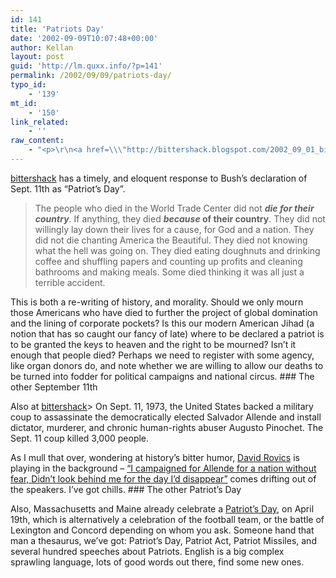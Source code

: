```yaml
---
id: 141
title: 'Patriots Day'
date: '2002-09-09T10:07:48+00:00'
author: Kellan
layout: post
guid: 'http://lm.quxx.info/?p=141'
permalink: /2002/09/09/patriots-day/
typo_id:
    - '139'
mt_id:
    - '150'
link_related:
    - ''
raw_content:
    - "<p>\r\n<a href=\\\"http://bittershack.blogspot.com/2002_09_01_bittershack_archive.html#85419204\\\">bittershack</a> has a timely, and eloquent response to Bush\\'s declaration of Sept. 11th as \\\"Patriot\\'s Day\\\".\r\n<blockquote>\r\nThe people who died in the World Trade Center did not <em><b>die for their country</b></em>. If anything, they died <b><em>because</em> of their country</b>. They did not willingly lay down their lives for a cause, for God and a nation. They did not die chanting America the Beautiful. They died not knowing what the hell was going on. They died eating doughnuts and drinking coffee and shuffling papers and counting up profits and cleaning bathrooms and making meals. Some died thinking it was all just a terrible accident. \r\n</blockquote>\r\nThis is both a re-writing of history, and morality.  Should we only mourn those Americans who have died to further the project of global domination and the lining of corporate pockets?  Is this our modern American Jihad (a notion that has so caught our fancy of late) where to be declared a patriot is to be granted the keys to heaven and the right to be mourned?  Isn\\'t it enough that people died?  Perhaps we need to register with some agency, like organ donors do, and note whether we are willing to allow our deaths to be turned into fodder for political campaigns and national circus.\r\n</p>\r\n<p>\r\n<h3>The other September 11th</h3>\r\nAlso at <a href=\\\"http://bittershack.blogspot.com/2002_09_01_bittershack_archive.html#85419204\\\">bittershack</a>\r\n<blockquote>\r\nOn Sept. 11, 1973, the United States backed a military coup to assassinate the democratically elected Salvador Allende and install dictator, murderer, and chronic human-rights abuser Augusto Pinochet. The Sept. 11 coup killed 3,000 people.\r\n</blockquote>\r\nAs I mull that over, wondering at history\\'s bitter humor, <a href=\\\"http://www.davidrovics.com\\\">David Rovics</a> is playing in the background - \r\n<a href=\\\"http://members.aol.com/drovics/gloryl.htm\\\">\\\"I campaigned for Allende for a nation without fear, Didn\\'t look behind me for the day I\\'d disappear\\\"</a> comes drifting out of the speakers.  I\\'ve got chills.\r\n</p>\r\n<p>\r\n<h3>The other Patriot\\'s Day</h3>\r\nAlso, Massachusetts and Maine already celebrate a \r\n<a href=\\\"http://www.noblenet.org/year/tty4pat.htm\\\">Patriot\\'s Day</a>, on April 19th, which is alternatively a celebration of the football team, or the battle of Lexington and Concord depending on whom you ask.  Someone hand that man a thesaurus, we\\'ve got: Patriot\\'s Day, Patriot Act, Patriot Missiles, and several hundred speeches about Patriots.  English is a big complex sprawling language, lots of good words out there, find some new ones.\r\n</p>"
---
```


[bittershack](http://bittershack.blogspot.com/2002_09_01_bittershack_archive.html#85419204) has a timely, and eloquent response to Bush’s declaration of Sept. 11th as “Patriot’s Day”.

> The people who died in the World Trade Center did not ***die for their country***. If anything, they died ***because* of their country**. They did not willingly lay down their lives for a cause, for God and a nation. They did not die chanting America the Beautiful. They died not knowing what the hell was going on. They died eating doughnuts and drinking coffee and shuffling papers and counting up profits and cleaning bathrooms and making meals. Some died thinking it was all just a terrible accident.

This is both a re-writing of history, and morality. Should we only mourn those Americans who have died to further the project of global domination and the lining of corporate pockets? Is this our modern American Jihad (a notion that has so caught our fancy of late) where to be declared a patriot is to be granted the keys to heaven and the right to be mourned? Isn’t it enough that people died? Perhaps we need to register with some agency, like organ donors do, and note whether we are willing to allow our deaths to be turned into fodder for political campaigns and national circus. ### The other September 11th

Also at [bittershack](http://bittershack.blogspot.com/2002_09_01_bittershack_archive.html#85419204)> On Sept. 11, 1973, the United States backed a military coup to assassinate the democratically elected Salvador Allende and install dictator, murderer, and chronic human-rights abuser Augusto Pinochet. The Sept. 11 coup killed 3,000 people.

As I mull that over, wondering at history’s bitter humor, [David Rovics](http://www.davidrovics.com) is playing in the background – [“I campaigned for Allende for a nation without fear, Didn’t look behind me for the day I’d disappear”](http://members.aol.com/drovics/gloryl.htm) comes drifting out of the speakers. I’ve got chills. ### The other Patriot’s Day

Also, Massachusetts and Maine already celebrate a [Patriot’s Day](http://www.noblenet.org/year/tty4pat.htm), on April 19th, which is alternatively a celebration of the football team, or the battle of Lexington and Concord depending on whom you ask. Someone hand that man a thesaurus, we’ve got: Patriot’s Day, Patriot Act, Patriot Missiles, and several hundred speeches about Patriots. English is a big complex sprawling language, lots of good words out there, find some new ones. 
